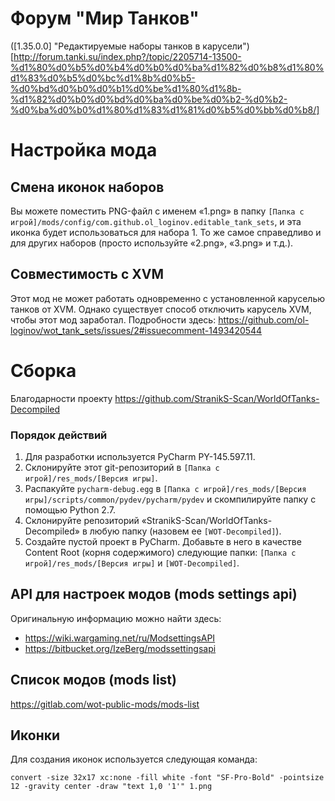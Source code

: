 # Форум "Мир Танков"

([1.35.0.0] "Редактируемые наборы танков в карусели")[http://forum.tanki.su/index.php?/topic/2205714-13500-%d1%80%d0%b5%d0%b4%d0%b0%d0%ba%d1%82%d0%b8%d1%80%d1%83%d0%b5%d0%bc%d1%8b%d0%b5-%d0%bd%d0%b0%d0%b1%d0%be%d1%80%d1%8b-%d1%82%d0%b0%d0%bd%d0%ba%d0%be%d0%b2-%d0%b2-%d0%ba%d0%b0%d1%80%d1%83%d1%81%d0%b5%d0%bb%d0%b8/]

# Настройка мода

## Смена иконок наборов

Вы можете поместить PNG-файл с именем «1.png» в папку `[Папка с игрой]/mods/config/com.github.ol_loginov.editable_tank_sets`, и эта иконка будет использоваться для набора 1. 
То же самое справедливо и для других наборов (просто используйте «2.png», «3.png» и т.д.).

## Совместимость с XVM

Этот мод не может работать одновременно с установленной каруселью танков от XVM. Однако существует способ отключить карусель XVM, чтобы этот мод заработал.
Подробности здесь: https://github.com/ol-loginov/wot_tank_sets/issues/2#issuecomment-1493420544

# Сборка

Благодарности проекту https://github.com/StranikS-Scan/WorldOfTanks-Decompiled

### Порядок действий

1)  Для разработки используется PyCharm PY-145.597.11.
2)  Склонируйте этот git-репозиторий в `[Папка с игрой]/res_mods/[Версия игры]`.
3)  Распакуйте `pycharm-debug.egg` в `[Папка с игрой]/res_mods/[Версия игры]/scripts/common/pydev/pycharm/pydev` и скомпилируйте папку с помощью Python 2.7.
4)  Склонируйте репозиторий «StranikS-Scan/WorldOfTanks-Decompiled» в любую папку (назовем ее `[WOT-Decompiled]`).
5)  Создайте пустой проект в PyCharm. Добавьте в него в качестве Content Root (корня содержимого) следующие папки: `[Папка с игрой]/res_mods/[Версия игры]` и `[WOT-Decompiled]`.

## API для настроек модов (mods settings api)

Оригинальную информацию можно найти здесь:
*   https://wiki.wargaming.net/ru/ModsettingsAPI
*   https://bitbucket.org/IzeBerg/modssettingsapi

## Список модов (mods list)

https://gitlab.com/wot-public-mods/mods-list

## Иконки

Для создания иконок используется следующая команда:

```shell
convert -size 32x17 xc:none -fill white -font "SF-Pro-Bold" -pointsize 12 -gravity center -draw "text 1,0 '1'" 1.png
```

